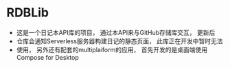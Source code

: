# RDBLib

* 这是一个日记本API库的项目， 通过本API来与GitHub存储库交互， 更新后
* 仓库会通知Serverless服务器构建日记的静态页面， 此库正在开发中暂时无法
* 使用， 另外还有配套的multiplaiform的应用， 首先开发的是桌面端使用Compose for Desktop
